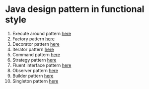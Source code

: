 # Java design pattern in functional style
1. Execute around pattern [here](https://github.com/yilmazkusatmer/functionalDesignPattern/tree/main/src/main/java/de/yiku/executearoundpattern) 
2. Factory pattern [here](https://github.com/yilmazkusatmer/functionalDesignPattern/tree/main/src/main/java/de/yiku/factorypattern) 
3. Decorator pattern [here](https://github.com/yilmazkusatmer/functionalDesignPattern/tree/main/src/main/java/de/yiku/decoratorpattern)
4. Iterator pattern [here](https://github.com/yilmazkusatmer/functionalDesignPattern/tree/main/src/main/java/de/yiku/iteratorpattern) 
5. Command pattern [here](https://github.com/yilmazkusatmer/functionalDesignPattern/tree/main/src/main/java/de/yiku/commandpattern) 
6. Strategy pattern [here](https://github.com/yilmazkusatmer/functionalDesignPattern/tree/main/src/main/java/de/yiku/strategypattern) 
7. Fluent interface pattern [here](https://github.com/yilmazkusatmer/functionalDesignPattern/tree/main/src/main/java/de/yiku/fluentinterfacepattern) 
8. Observer pattern [here](https://github.com/yilmazkusatmer/functionalDesignPattern/tree/main/src/main/java/de/yiku/observerpattern) 
9. Builder pattern [here](https://github.com/yilmazkusatmer/functionalDesignPattern/tree/main/src/main/java/de/yiku/builderpattern) 
10. Singleton pattern [here](https://github.com/yilmazkusatmer/functionalDesignPattern/tree/main/src/main/java/de/yiku/singletonpattern) 
